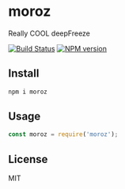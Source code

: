 # moroz

Really COOL deepFreeze

[![Build Status][travis-image]][travis-url]
[![NPM version][npm-image]][npm-url]

## Install

```bash
npm i moroz
```

## Usage

```js
const moroz = require('moroz');
```

## License

MIT

[npm-url]: https://npmjs.org/package/moroz
[npm-image]: https://badge.fury.io/js/moroz.svg
[travis-url]: https://travis-ci.org/astur/moroz
[travis-image]: https://travis-ci.org/astur/moroz.svg?branch=master